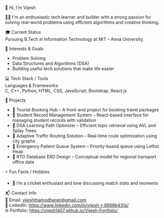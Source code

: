👋 Hi, I'm Vijesh

🧑‍💻 I'm an enthusiastic tech learner and builder with a strong passion for solving real-world problems using efficient algorithms and creative thinking.

🎓 Current Status  
  Pursuing B.Tech in Information Technology at MIT – Anna University.

🎯 Interests & Goals  
- Problem Solving  
- Data Structures and Algorithms (DSA)  
- Building useful tech solutions that make life easier

💻 Tech Stack / Tools  
Languages & Frameworks:  
C, C++, Python, HTML, CSS, JavaScript, Bootstrap, React.js

🚀 Projects  
- 🧳 Tourist Booking Hub – A front-end project for booking travel packages
- 🧾 Student Record Management System – React-based interface for managing student records with validation 
- 🧠 DSA Learning Path Optimizer – Efficient topic retrieval using AVL and Splay Trees  
- 🚦 Adaptive Traffic Routing Solution – Real-time route optimization using city graphs  
- 🏥 Emergency Patient Queue System – Priority-based queue using Leftist Heap  
- 📝 RTO Database ERD Design – Conceptual model for regional transport office data

⚡ Fun Facts / Hobbies  
- 🏏 I’m a cricket enthusiast and love discussing match stats and moments

📬 Contact Info  
📧 Email: vijeshthamodharan@gmail.com  
🔗 LinkedIn: https://www.linkedin.com/in/vijesh-t-8968b431a/  
🌐 Portfolio: https://vijesh1407.github.io/Vijesh-Portfolio/

